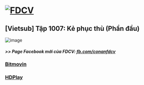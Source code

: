 # [![FDCV](https://user-images.githubusercontent.com/75318518/142803511-f5c20d56-47eb-4f2a-b63f-6b9b169c295b.png)](https://admin1509.github.io/fdcvteam.blogspot.com/)
## [Vietsub] Tập 1007: Kẻ phục thù (Phần đầu)
![image](https://user-images.githubusercontent.com/75318518/144324437-c740c0f9-72a3-40a7-a039-3ad726006c58.png)

##### >> Page Facebook mới của FDCV: [fb.com/conanfdcv](https://fb.com/conanfdcv)
### [Bitmovin](https://bitmovin.com/demos/stream-test?format=hls&manifest=https://raw.githubusercontent.com/admin1509/admin1509/main/video-5b.gapo.vn/videos/results/73ba0240-a287-4962-a989-46f4c7a037ec/720p/file.m3u8)
### [HDPlay](https://hdplay.se/?HLSP2P=https://raw.githubusercontent.com/admin1509/admin1509/main/video-5b.gapo.vn/videos/results/73ba0240-a287-4962-a989-46f4c7a037ec/720p/file.m3u8)
